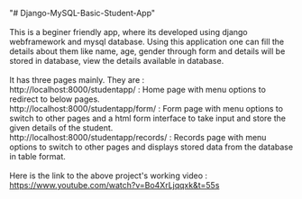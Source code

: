 "# Django-MySQL-Basic-Student-App" 
<br><br>This is a beginer friendly app, where its developed using django webframework and mysql database. Using this application one can fill the details about them like name, age, gender through form and details will be stored in database, view the details available in database.
<br><br>It has three pages mainly. They are :
<br>http://localhost:8000/studentapp/  :  Home page with menu options to redirect to below pages.
<br>http://localhost:8000/studentapp/form/  :  Form page with menu options to switch to other pages and a html form interface to take input and store the given details of the student.
<br>http://localhost:8000/studentapp/records/  :  Records page with menu options to switch to other pages and displays stored data from the database in table format.
<br><br>Here is the link to the above project's working video : https://www.youtube.com/watch?v=Bo4XrLjqqxk&t=55s
